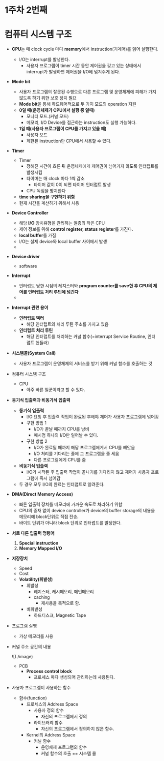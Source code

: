 # 1주차 2번째

# 컴퓨터 시스템 구조

- **CPU**는 매 clock cycle 마다 **memory**에서 instruction(기계어)를 읽어 실행한다.
    - I/O는 interrupt를 발생한다.
        - 사용자 프로그램이 timer 시간 동안 제어권을 갖고 있는 상태에서 interrupt가 발생하면 제어권을 I/O에 넘겨주게 된다.
        
- **Mode bit**
    - 사용자 프로그램의 잘못된 수행으로 다른 프로그램 및 운영체제에 피해가 가지 않도록 하기 위한 보호 장치 필요
    - **Mode bit**을 통해 하드웨어적으로 두 가지 모드의 operation 지원
    - **0일 때(운영체제가 CPU에서 실행 중 일때)**
        - 모니터 모드.(커널 모드)
        - 메모리, I/O Device를 접근하는 instruction도 실행 가능하다.
    - **1일 때(사용자 프로그램이 CPU를 가지고 있을 때)**
        - 사용자 모드
        - 제한된 instruction만 CPU에서 사용할 수 있다.
        
- **Timer**
    - Timer
        - 정해진 시간이 흐른 뒤 운영체제에게 제어권이 넘어가지 않도록 인터럽트를 발생시킴
        - 타이머는 매 clock 마다 1씩 감소
            - 타이머 값이 0이 되면 타이머 인터럽트 발생
        - CPU 독점을 방지한다
    - **time sharing을 구현하기 위함**
    - 현재 시간을 계산하기 위해서 사용
    
- **Device Controller**
    - 해당 **I/O** 장치유형을 관리하는 일종의 작은 CPU
    - 제어 정보를 위해 **control register, status registe**r를 가진다.
    - **local buffer**를 가짐
    - I/O는 실제 device와 local buffer 사이에서 발생
    - 
- **Device driver**
    - software
    
- **Interrupt**
    - 인터럽트 당한 시점의 레지스터와 **program counter를 save한 후 CPU의 제어를 인터럽트 처리 루틴에 넘긴다**
    - 
- **Interrupt 관련 용어**
    - **인터럽트 벡터**
        - 해당 인터럽트의 처리 루틴 주소를 가지고 있음
    - **인터럽트 처리 루틴**
        - 해당 인터럽트를 처리하는 커널 함수(=interrupt Service Routine, 인터럽트 핸들러)
        
- **시스템콜(System Call)**
    - 사용자 프로그램이 운영체제의 서비스를 받기 위해 커널 함수를 호출하는 것

- 컴퓨터 시스템 구조
    - CPU
        - 아주 빠른 일꾼이라고 할 수 있다.
        
- **동기식 입출력과 비동기식 입출력**
    - **동기식 입출력**
        - I/O 요청 후 입출력 작업이 완료된 후에야 제어가 사용자 프로그램에 넘어감
        - 구현 방법 1
            - I/O가 끝날 때까지 CPU를 낭비
            - 매시점 하나의 I/O만 일어날 수 있다.
        - 구현 방법 2
            - I/O가 완료될 때까지 해당 프로그램에게서 CPU를 빼앗음
            - I/O 처리를 기다리는 줄에 그 프로그램을 줄 세움
            - 다른 프로그램에게 CPU를 줌
    - **비동기식 입출력**
        - I/O가 시작된 후 입출력 작업이 끝나기를 기다리지 않고 제어가 사용자 프로그램에 즉시 넘어감
    - 두 경우 모두 I/O의 완료는 인터럽트로 알려준다.
- **DMA(Direct Memory Access)**
    - 빠른 입출력 장치를 메모리에 가까운 속도로 처리하기 위함
    - CPU의 중재 없이 device controller가 device의 buffer storage의 내용을 메모리에 block단위로 직접 전송.
    - 바이트 단위가 아니라 block 단위로 인터럽트를 발생한다.
- **서로 다른 입출력 명령어**
    1. **Special instruction**
    2. **Memory Mapped I/O**
    
- **저장장치**
    - Speed
    - Cost
    - **Volatility(휘발성)**
        - 휘발성
            - 레지스터, 캐시메모리, 메인메모리
            - caching
                - 재사용을 목적으로 함.
        - 비휘발성
            - 하드디스크, Magnetic Tape
- 프로그램 실행
    - 가상 메모리를 사용
- 커널 주소 공간의 내용
    
    ![(./image)
    
    - PCB
        - **Process control block**
            - 프로세스 마다 생성되어 관리하는데 사용된다.
- 사용자 프로그램이 사용하는 함수
    - 함수(function)
        - 프로세스의 Address Space
            - 사용자 정의 함수
                - 자신의 프로그램에서 정의
            - 라이브러리 함수
                - 자신의 프로그램에서 정의하지 않은 함수.
        - Kernel의 Address Space
            - 커널 함수
                - 운영체제 프로그램의 함수
                - 커널 함수의 호출 == 시스템 콜